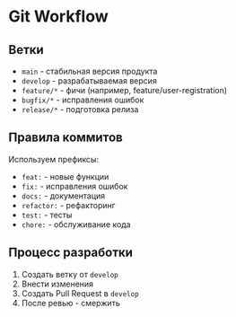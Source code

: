 # Git Workflow

## Ветки
- `main` - стабильная версия продукта
- `develop` - разрабатываемая версия
- `feature/*` - фичи (например, feature/user-registration)
- `bugfix/*` - исправления ошибок
- `release/*` - подготовка релиза

## Правила коммитов
Используем префиксы:
- `feat:` - новые функции
- `fix:` - исправления ошибок
- `docs:` - документация
- `refactor:` - рефакторинг
- `test:` - тесты
- `chore:` - обслуживание кода

## Процесс разработки
1. Создать ветку от `develop`
2. Внести изменения
3. Создать Pull Request в `develop`
4. После ревью - смержить
